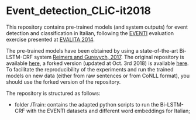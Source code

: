 # Event_detection_CLiC-it2018

This repository contains pre-trained models (and system outputs) for event detection and classification in Italian, following the [EVENTI](https://sites.google.com/site/eventievalita2014/) evaluation exercise presented at [EVALITA 2014](http://www.evalita.it/2014).

The pre-trained models have been obtained by using a state-of-the-art Bi-LSTM-CRF system [Reimers and Gurevych, 2017](http://aclweb.org/anthology/D17-1035). The original repository is available [here](), a forked version (updated at Oct. 3rd 2018) is available [here](https://github.com/tommasoc80/emnlp2017-bilstm-cnn-crf). To facilitate the reproducibility of the experiments and run the trained models on new data (either from raw sentences or from CoNLL format), you should use the forked version of the repository.

The repository is structured as follows:
- folder /Train: contains the adapted python scripts to run the Bi-LSTM-CRF with the EVENTI datasets and different word embeddings for Italian;

